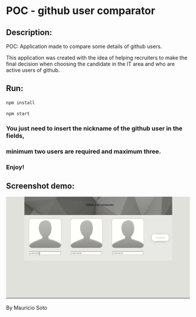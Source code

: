 # POC - github user comparator

## Description:

POC: Application made to compare some details of github users.  

This application was created with the idea of ​​helping recruiters to make the final decision when choosing the candidate in the IT area and who are active users of github.

## Run:

```
npm install
```

```
npm start
```

### You just need to insert the nickname of the github user in the fields,  
### minimum two users are required and maximum three.
### Enjoy!

## Screenshot demo:


![Demo](/src/assets/demo/demo.gif)


By Mauricio Soto
